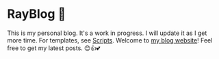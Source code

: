 # RayBlog 🎒

This is my personal blog. It's a work in progress. I will update it as I get more time. For templates, see [Scripts](https://github.com/JustGoodThemes/Scriptor-Jekyll-Theme). Welcome to [my blog website](https://huruilizhen.github.io)! Feel free to get my latest posts. 😊👍💕
